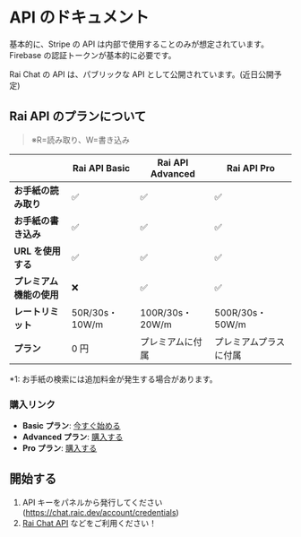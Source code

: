 # API のドキュメント

基本的に、Stripe の API は内部で使用することのみが想定されています。Firebase の認証トークンが基本的に必要です。

Rai Chat の API は、パブリックな API として公開されています。(近日公開予定)

## Rai API のプランについて

> ※R=読み取り、W=書き込み

|                          | Rai API Basic   | Rai API Advanced | Rai API Pro             |
| ------------------------ | -------------- | ---------------- | ----------------------- |
| **お手紙の読み取り**     | ✅             | ✅               | ✅                      |
| **お手紙の書き込み**     | ✅             | ✅               | ✅                      |
| **URL を使用する**       | ✅             | ✅               | ✅                      |
| **プレミアム機能の使用** | ❌             | ✅               | ✅                      |
| **レートリミット**       | 50R/30s・10W/m | 100R/30s・20W/m  | 500R/30s・50W/m         |
| **プラン**               | 0 円           | プレミアムに付属 | プレミアムプラス に付属 |

\*1: お手紙の検索には追加料金が発生する場合があります。

### 購入リンク

- **Basic プラン**: [今すぐ始める](/chat/api/)
- **Advanced プラン**: [購入する](https://chat.raic.dev/account/subscriptions)
- **Pro プラン**: [購入する](https://chat.raic.dev/account/subscriptions)

## 開始する

1. API キーをパネルから発行してください (https://chat.raic.dev/account/credentials)
2. [Rai Chat API](/chat/api/) などをご利用ください！
